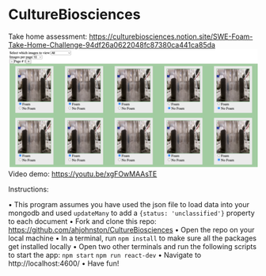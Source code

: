 # CultureBiosciences
Take home assessment: https://culturebiosciences.notion.site/SWE-Foam-Take-Home-Challenge-94df26a0622048fc87380ca441ca85da
![sample](./pic.png)
Video demo: https://youtu.be/xgFOwMAAsTE

Instructions:

• This program assumes you have used the json file to load data into your mongodb and used `updateMany` to add a `{status: 'unclassified'}` property to each document
• Fork and clone this repo: https://github.com/ahjohnston/CultureBiosciences
• Open the repo on your local machine
• In a terminal, run `npm install` to make sure all the packages get installed locally
• Open two other terminals and run the following scripts to start the app:
`npm start`
`npm run react-dev`
• Navigate to http://localhost:4600/
• Have fun!

